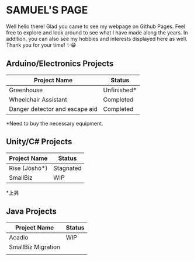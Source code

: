 # SAMUEL'S PAGE

Well hello there! Glad you came to see my webpage on Github Pages. Feel free to explore and look around to see what I have made along the years. In addition, you can also see my hobbies and interests displayed here as well. Thank you for your time! ✨😁

## Arduino/Electronics Projects

| **Project Name**               | **Status**      |
| ------------------------------ | --------------- |
| Greenhouse                     | Unfinished*     |
| Wheelchair Assistant           | Completed       |
| Danger detector and escape aid | Completed       |

*Need to buy the necessary equipment.

## Unity/C# Projects

| Project Name        | Status          |
| ------------------- | --------------- |
| Rise (Jōshō*)       | Stagnated       |
| SmallBiz            | WIP             |

*上昇

## Java Projects

| Project Name                   | Status          |
| ------------------------------ | --------------- |
| Acadio                         | WIP             |
| SmallBiz Migration             |                 |
|                                |                 |
